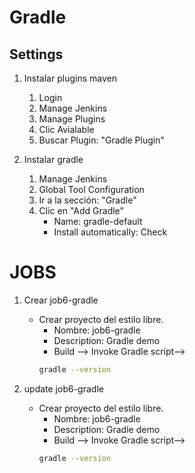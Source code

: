 # Gradle

## Settings
1. Instalar plugins maven
    1. Login
    1. Manage Jenkins
    1. Manage Plugins
    1. Clic Avialable
    1. Buscar Plugin: "Gradle Plugin"

1. Instalar gradle
    1. Manage Jenkins
    1. Global Tool Configuration
    1. Ir a la sección: "Gradle"
    1. Clic en "Add Gradle"
        * Name: gradle-default
        * Install automatically: Check



# JOBS
1. Crear job6-gradle
    * Crear proyecto del estilo libre.
        * Nombre: job6-gradle
        * Description: Gradle demo
        * Build --> Invoke Gradle script--> 
        ```bash         
        gradle --version
        ```

1. update job6-gradle
    * Crear proyecto del estilo libre.
        * Nombre: job6-gradle
        * Description: Gradle demo
        * Build --> Invoke Gradle script--> 
        ```bash         
        gradle --version
        ```